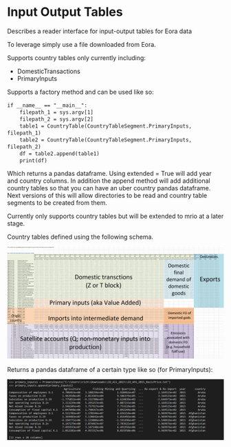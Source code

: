 # Input Output Tables
Describes a reader interface for input-output tables for Eora data 

To leverage simply use a file downloaded from Eora.

Supports country tables only currently including:
- DomesticTransactions 
- PrimaryInputs

Supports a factory method and can be used like so:

```
if __name__ == "__main__":    
    filepath_1 = sys.argv[1]
    filepath_2 = sys.argv[2]
    table1 = CountryTable(CountryTableSegment.PrimaryInputs, filepath_1)
    table2 = CountryTable(CountryTableSegment.PrimaryInputs, filepath_2)
    df = table2.append(table1)
    print(df)
```

Which returns a pandas dataframe. Using extended = True will add year and country columns. In addition the append method will add additional country tables so that you can have an uber country pandas dataframe. Next versions of this will allow directories to be read and country table segments to be created from them.

Currently only supports country tables but will be extended to mrio at a later stage.

Country tables defined using the following schema.

![Country Tables](docs/iotables.png)

Returns a pandas dataframe of a certain type like so (for PrimaryInputs):

![Primary Inputs](docs/primary_inputs.png)
